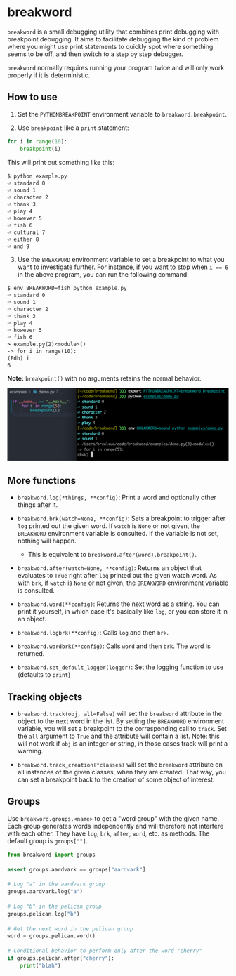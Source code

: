 
# breakword

`breakword` is a small debugging utility that combines print debugging with breakpoint debugging. It aims to facilitate debugging the kind of problem where you might use print statements to quickly spot where something seems to be off, and then switch to a step by step debugger.

`breakword` normally requires running your program twice and will only work properly if it is deterministic.


## How to use

1. Set the `PYTHONBREAKPOINT` environment variable to `breakword.breakpoint`.

2. Use `breakpoint` like a `print` statement:

```python
for i in range(10):
    breakpoint(i)
```

This will print out something like this:

```
$ python example.py
⏎ standard 0
⏎ sound 1
⏎ character 2
⏎ thank 3
⏎ play 4
⏎ however 5
⏎ fish 6
⏎ cultural 7
⏎ either 8
⏎ and 9
```

3. Use the `BREAKWORD` environment variable to set a breakpoint to what you want to investigate further. For instance, if you want to stop when `i == 6` in the above program, you can run the following command:


```
$ env BREAKWORD=fish python example.py
⏎ standard 0
⏎ sound 1
⏎ character 2
⏎ thank 3
⏎ play 4
⏎ however 5
⏎ fish 6
> example.py(2)<module>()
-> for i in range(10):
(Pdb) i
6
```

**Note:** `breakpoint()` with no arguments retains the normal behavior.

![demo](https://raw.githubusercontent.com/breuleux/breakword/master/media/demo.png)


## More functions

* `breakword.log(*things, **config)`: Print a word and optionally other things after it.

* `breakword.brk(watch=None, **config)`: Sets a breakpoint to trigger after `log` printed out the given word. If `watch` is `None` or not given, the `BREAKWORD` environment variable is consulted. If the variable is not set, nothing will happen.
  * This is equivalent to `breakword.after(word).breakpoint()`.

* `breakword.after(watch=None, **config)`: Returns an object that evaluates to `True` right after `log` printed out the given watch word. As with `brk`, if `watch` is `None` or not given, the `BREAKWORD` environment variable is consulted.

* `breakword.word(**config)`: Returns the next word as a string. You can print it yourself, in which case it's basically like `log`, or you can store it in an object.

* `breakword.logbrk(**config)`: Calls `log` and then `brk`.

* `breakword.wordbrk(**config)`: Calls `word` and then `brk`. The word is returned.

* `breakword.set_default_logger(logger)`: Set the logging function to use (defaults to `print`)


## Tracking objects

* `breakword.track(obj, all=False)` will set the `breakword` attribute in the object to the next word in the list. By setting the `BREAKWORD` environment variable, you will set a breakpoint to the corresponding call to `track`. Set the `all` argument to `True` and the attribute will contain a list. Note: this will not work if `obj` is an integer or string, in those cases track will print a warning.

* `breakword.track_creation(*classes)` will set the `breakword` attribute on all instances of the given classes, when they are created. That way, you can set a breakpoint back to the creation of some object of interest.


## Groups

Use `breakword.groups.<name>` to get a "word group" with the given name. Each group generates words independently and will therefore not interfere with each other. They have `log`, `brk`, `after`, `word`, etc. as methods. The default group is `groups[""]`.


```python
from breakword import groups

assert groups.aardvark == groups["aardvark"]

# Log "a" in the aardvark group
groups.aardvark.log("a")

# Log "b" in the pelican group
groups.pelican.log("b")

# Get the next word in the pelican group
word = groups.pelican.word()

# Conditional behavior to perform only after the word "cherry"
if groups.pelican.after("cherry"):
    print("blah")
```
